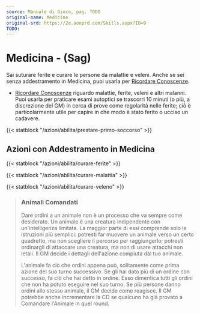 ```yaml
---
source: Manuale di Gioco, pag. TODO
original-name: Medicine
original-srd: https://2e.aonprd.com/Skills.aspx?ID=9
TODO:
---
```


# Medicina - (Sag)

Sai suturare ferite e curare le persone da malattie e veleni. Anche se sei senza
addestramento in Medicina, puoi usarla per
[Ricordare Conoscenze](/azioni/abilita/ricordare-conoscenze).

- [Ricordare Conoscenze](/azioni/abilita/ricordare-conoscenze) riguardo
  malattie, ferite, veleni e altri malanni. Puoi usarla per praticare esami
  autoptici se trascorri 10 minuti (o più, a discrezione del GM) in cerca di
  prove come regolarità nelle ferite; ciò è particolarmente utile per capire in
  che modo è stato ferito o ucciso un cadavere.

{{< statblock "/azioni/abilita/prestare-primo-soccorso" >}}

## Azioni con Addestramento in Medicina

{{< statblock "/azioni/abilita/curare-ferite" >}}

{{< statblock "/azioni/abilita/curare-malattia" >}}

{{< statblock "/azioni/abilita/curare-veleno" >}}

> ### Animali Comandati
>
> Dare ordini a un animale non è un processo che va sempre come desiderato. Un
> animale è una creatura indipendente con un'intelligenza limitata. La maggior
> parte di essi comprende solo le istruzioni più semplici: potresti far muovere
> un animale verso un certo quadretto, ma non scegliere il percorso per
> raggiungerlo; potresti ordinargli di attaccare una creatura, ma non di usare
> attacchi non letali. Il GM decide i dettagli dell'azione compiuta dal tuo
> animale.
>
> L'animale fa ciò che ordini appena può, solitamente come prima azione del suo
> turno successivo. Se gli hai dato più di un ordine con successo, fa ciò che
> hai detto in ordine. Esso dimentica tutti gli ordini che non ha potuto
> eseguire nel suo turno. Se più persone danno ordini allo stesso animale, il GM
> decide come reagisce. Il GM potrebbe anche incrementare la CD se qualcuno ha
> già provato a Comandare l'Animale in quel round.
